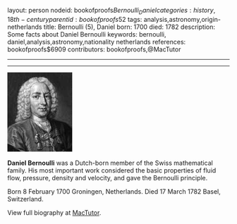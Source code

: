 layout: person
nodeid: bookofproofs$Bernoulli_Daniel
categories: history,18th-century
parentid: bookofproofs$52
tags: analysis,astronomy,origin-netherlands
title: Bernoulli (5), Daniel
born: 1700
died: 1782
description: Some facts about Daniel Bernoulli
keywords: bernoulli, daniel,analysis,astronomy,nationality netherlands
references: bookofproofs$6909
contributors: bookofproofs,@MacTutor

---


---

![Bernoulli_Daniel.jpg](https://github.com/bookofproofs/bookofproofs.github.io/blob/main/_sources/_assets/images/portraits/Bernoulli_Daniel.jpg?raw=true)

**Daniel Bernoulli** was a Dutch-born member of the Swiss mathematical family. His most important work considered the basic properties of fluid flow, pressure, density and velocity, and gave the Bernoulli principle.

Born 8 February 1700 Groningen, Netherlands. Died 17 March 1782 Basel, Switzerland.


View full biography at [MacTutor](https://mathshistory.st-andrews.ac.uk/Biographies/Bernoulli_Daniel/).